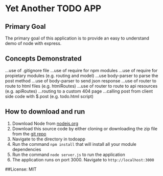 # Yet Another TODO APP
## Primary Goal
The primary goal of this application is to provide an easy to understand demo of node with express.


## Concepts Demonstrated

...use of .gitignore file
...use of require for npm modules
...use of require for propietary modules (e.g. routing and model)
...use body-parser to parse the post method
...use of body-parser to send json response
...use of router to route to html files (e.g. htmlRoutes)
...use of router to route to api resources (e.g. apiRoutes)
...routing to a custom 404 page
...calling post from client side code with $.post (e.g. todo.html script)


## How to download and run

1. Download Node from [nodejs.org](https://nodejs.org/en/)
2. Download this source code by either cloning or downloading the zip file from the [git repo](https://github.com/fernandozamoraj/node_express)
3. Navigate to the directory in todoapp
4. Run the command `npm install` that will install all your module dependencies
5. Run the command `node server.js` to run the application
6. The application runs on port 3000. Navigate to `http://localhost:3000`

##License: MIT

